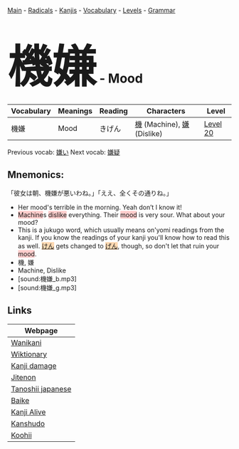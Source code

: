 <style> bigfont {font-size: 100px}</style>
[Main](../README.md) -
[Radicals](../radicals.md) -
[Kanjis](../kanjis.md) -
[Vocabulary](../vocabulary.md) -
[Levels](../levels.md) -
[Grammar](../grammar.md)
# <bigfont> 機嫌</bigfont> - Mood 

| Vocabulary | Meanings | Reading | Characters | Level |
| --- | --- | --- | --- | --- |
| 機嫌 | Mood | きげん |  [機](../kanjis/機.md) (Machine), [嫌](../kanjis/嫌.md) (Dislike) | [Level 20](../levels/wk_level20.md) |

Previous vocab: [嫌い](嫌い.md) Next vocab: [嫌疑](嫌疑.md) 

## Mnemonics:
「彼女は朝、機嫌が悪いわね。」「ええ、全くその通りね。」
* Her mood's terrible in the morning. Yeah don’t I know it!
* <span style="background-color:#ffcccb"> Machine</span>s <span style="background-color:#ffcccb"> dislike</span> everything. Their <span style="background-color:#ffcccb"> mood</span> is very sour. What about your mood?
* This is a jukugo word, which usually means on'yomi readings from the kanji. If you know the readings of your kanji you'll know how to read this as well. <span style="background-color:#fed8b1"> [けん](https://jisho.org/search/けん)</span> gets changed to <span style="background-color:#fed8b1"> [げん](https://jisho.org/search/げん)</span>, though, so don't let that ruin your <span style="background-color:#ffcccb"> mood</span>.
* 機, 嫌
* Machine, Dislike
* [sound:機嫌_b.mp3]
* [sound:機嫌_g.mp3]


## Links 

| Webpage |
| --- |
| [Wanikani          ](https://www.wanikani.com/kanji/機嫌) |
| [Wiktionary        ](https://en.wiktionary.org/wiki/機嫌) |
| [Kanji damage      ](http://www.kanjidamage.com/kanji/search?utf8=✓&q=機嫌) |
| [Jitenon           ](https://jitenon.com/kanji/機嫌) |
| [Tanoshii japanese ](https://www.tanoshiijapanese.com/dictionary/kanji.cfm?k=機嫌) |
| [Baike             ](https://baike.baidu.com/item/機嫌) |
| [Kanji Alive       ](https://app.kanjialive.com/機嫌) |
| [Kanshudo          ](https://www.kanshudo.com/searchmn?q=機嫌) |
| [Koohii            ](https://kanji.koohii.com/study/kanji/機嫌) |
